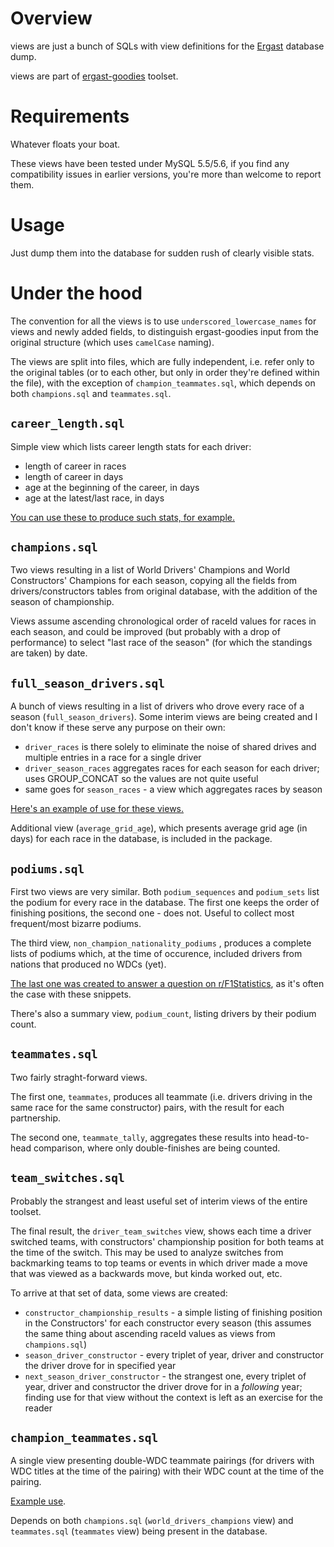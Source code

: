 Overview
========

views are just a bunch of SQLs with view definitions for the [Ergast](http://ergast.com/mrd/db) database dump.

views are part of [ergast-goodies](../README.md) toolset.

Requirements
============

Whatever floats your boat.

These views have been tested under MySQL 5.5/5.6, if you find any compatibility issues in earlier versions, you're more than welcome to report them.

Usage
=====

Just dump them into the database for sudden rush of clearly visible stats.

Under the hood
==============

The convention for all the views is to use `underscored_lowercase_names` for views and newly added fields, to distinguish ergast-goodies input from the original structure (which uses `camelCase` naming).

The views are split into files, which are fully independent, i.e. refer only to the original tables (or to each other, but only in order they're defined within the file), with the exception of `champion_teammates.sql`, which depends on both `champions.sql` and `teammates.sql`.

`career_length.sql`
-------------------

Simple view which lists career length stats for each driver:

* length of career in races
* length of career in days
* age at the beginning of the career, in days
* age at the latest/last race, in days

[You can use these to produce such stats, for example.](http://www.reddit.com/r/formula1/comments/2xr3tw/who_do_you_think_will_get_their_first_win_next/cp2sjp2?context=1)

`champions.sql`
---------------

Two views resulting in a list of World Drivers' Champions and World Constructors' Champions for each season, copying all the fields from drivers/constructors tables from original database, with the addition of the season of championship.

Views assume ascending chronological order of raceId values for races in each season, and could be improved (but probably with a drop of performance) to select "last race of the season" (for which the standings are taken) by date.

`full_season_drivers.sql`
-------------------------

A bunch of views resulting in a list of drivers who drove every race of a season (`full_season_drivers`). Some interim views are being created and I don't know if these serve any purpose on their own:

* `driver_races` is there solely to eliminate the noise of shared drives and multiple entries in a race for a single driver
* `driver_season_races` aggregates races for each season for each driver; uses GROUP_CONCAT so the values are not quite useful
* same goes for `season_races` - a view which aggregates races by season

[Here's an example of use for these views.](http://www.reddit.com/r/formula1/comments/2v7hip/in_which_years_the_grid_featured_the_most_drivers/cofuaxt?context=1)

Additional view (`average_grid_age`), which presents average grid age (in days) for each race in the database, is included in the package.

`podiums.sql`
-------------

First two views are very similar. Both `podium_sequences` and `podium_sets` list the podium for every race in the database. The first one keeps the order of finishing positions, the second one - does not. Useful to collect most frequent/most bizarre podiums.

The third view, `non_champion_nationality_podiums` , produces a complete lists of podiums which, at the time of occurence, included drivers from nations that produced no WDCs (yet).

[The last one was created to answer a question on r/F1Statistics](http://www.reddit.com/r/F1Statistics/comments/2kb6z3/question_for_the_last_16_years_the_championship/clk2wsl?context=2), as it's often the case with these snippets.

There's also a summary view, `podium_count`, listing drivers by their podium count.

`teammates.sql`
---------------

Two fairly straght-forward views.

The first one, `teammates`, produces all teammate (i.e. drivers driving in the same race for the same constructor) pairs, with the result for each partnership.

The second one, `teammate_tally`, aggregates these results into head-to-head comparison, where only double-finishes are being counted.

`team_switches.sql`
-------------------

Probably the strangest and least useful set of interim views of the entire toolset.

The final result, the `driver_team_switches` view, shows each time a driver switched teams, with constructors' championship position for both teams at the time of the switch. This may be used to analyze switches from backmarking teams to top teams or events in which driver made a move that was viewed as a backwards move, but kinda worked out, etc.

To arrive at that set of data, some views are created:

* `constructor_championship_results` - a simple listing of finishing position in the Constructors' for each constructor every season (this assumes the same thing about ascending raceId values as views from `champions.sql`)
* `season_driver_constructor` - every triplet of year, driver and constructor the driver drove for in specified year
* `next_season_driver_constructor` - the strangest one, every triplet of year, driver and constructor the driver drove for in a *following* year; finding use for that view without the context is left as an exercise for the reader

`champion_teammates.sql`
------------------------

A single view presenting double-WDC teammate pairings (for drivers with WDC titles at the time of the pairing) with their WDC count at the time of the pairing.

[Example use](http://www.reddit.com/r/formula1/comments/2yfm53/ive_matured_says_hamilton_as_he_uses_ferrari_as_a/cp95w6y?context=1).

Depends on both `champions.sql` (`world_drivers_champions` view) and `teammates.sql` (`teammates` view) being present in the database.

